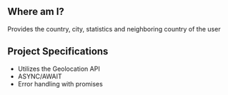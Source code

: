 ## Where am I?

Provides the country, city, statistics and neighboring country of the user

## Project Specifications

- Utilizes the Geolocation API
- ASYNC/AWAIT
- Error handling with promises
